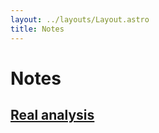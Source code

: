 ```yaml
---
layout: ../layouts/Layout.astro
title: Notes
---
```


# Notes

## [Real analysis](./real-analysis/)
